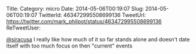 Title: 
Category: micro
Date: 2014-05-06T00:19:07
Slug: 2014-05-06T00:19:07
TwitterId: 463472995508699136
TweetUrl: https://twitter.com/mark_philpot/status/463472995508699136
ReTweetUser: 

[@siracusa](https://twitter.com/siracusa) I really like how much of it so far stands alone and doesn't date itself with too much focus on then "current" events